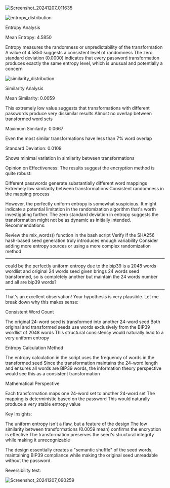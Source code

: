 
![Screenshot_20241207_011635](https://github.com/user-attachments/assets/8ed807b8-4817-4c79-8eed-134b5f6ce9d9)




![entropy_distribution](https://github.com/user-attachments/assets/202d106c-206d-4dde-bea7-0d1a150c10e2)


Entropy Analysis


Mean Entropy: 4.5850

Entropy measures the randomness or unpredictability of the transformation
A value of 4.5850 suggests a consistent level of randomness
The zero standard deviation (0.0000) indicates that every password transformation produces exactly the same entropy level, which is unusual and potentially a concern


![similarity_distribution](https://github.com/user-attachments/assets/c2c1113e-f258-47a4-bf4a-f3210da4c4d3)



Similarity Analysis


Mean Similarity: 0.0059

This extremely low value suggests that transformations with different passwords produce very dissimilar results
Almost no overlap between transformed word sets


Maximum Similarity: 0.0667

Even the most similar transformations have less than 7% word overlap


Standard Deviation: 0.0109

Shows minimal variation in similarity between transformations



Opinion on Effectiveness:
The results suggest the encryption method is quite robust:

Different passwords generate substantially different word mappings
Extremely low similarity between transformations
Consistent randomness in the mapping process

However, the perfectly uniform entropy is somewhat suspicious. It might indicate a potential limitation in the randomization algorithm that's worth investigating further. The zero standard deviation in entropy suggests the transformation might not be as dynamic as initially intended.
Recommendations:

Review the mix_words() function in the bash script
Verify if the SHA256 hash-based seed generation truly introduces enough variability
Consider adding more entropy sources or using a more complex randomization method

-------------------------------------------------------

could be the perfectly uniform entropy due to the bip39 is a 2048 words wordlist and original 24 words seed given brings 24 words seed transformed, so is completely another but maintain the 24 words number and all are bip39 words?

-------------------------------------------------------

That's an excellent observation! Your hypothesis is very plausible. Let me break down why this makes sense:

Consistent Word Count


The original 24-word seed is transformed into another 24-word seed
Both original and transformed seeds use words exclusively from the BIP39 wordlist of 2048 words
This structural consistency would naturally lead to a very uniform entropy


Entropy Calculation Method


The entropy calculation in the script uses the frequency of words in the transformed seed
Since the transformation maintains the 24-word length and ensures all words are BIP39 words, the information theory perspective would see this as a consistent transformation


Mathematical Perspective


Each transformation maps one 24-word set to another 24-word set
The mapping is deterministic based on the password
This would naturally produce a very stable entropy value

Key Insights:

The uniform entropy isn't a flaw, but a feature of the design
The low similarity between transformations (0.0059 mean) confirms the encryption is effective
The transformation preserves the seed's structural integrity while making it unrecognizable

The design essentially creates a "semantic shuffle" of the seed words, maintaining BIP39 compliance while making the original seed unreadable without the password.


Reversibility test:

![Screenshot_20241207_090259](https://github.com/user-attachments/assets/cd3ef61f-8b23-4d59-b2c8-6287cfcd79cd)







